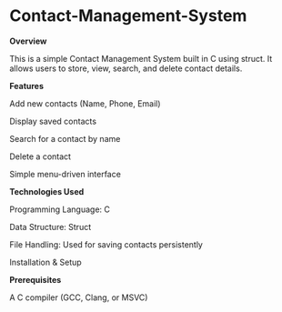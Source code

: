 # Contact-Management-System
**Overview**

This is a simple Contact Management System built in C using struct. It allows users to store, view, search, and delete contact details.

**Features**

Add new contacts (Name, Phone, Email)

Display saved contacts

Search for a contact by name

Delete a contact

Simple menu-driven interface

**Technologies Used**

Programming Language: C

Data Structure: Struct

File Handling: Used for saving contacts persistently

Installation & Setup

**Prerequisites**

A C compiler (GCC, Clang, or MSVC)

